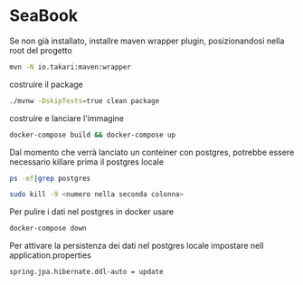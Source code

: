 # SeaBook

Se non già installato, installre maven wrapper plugin, posizionandosi nella root del progetto

```bash
mvn -N io.takari:maven:wrapper
```
costruire il package 
```bash
./mvnw -DskipTests=true clean package	
```
costruire e lanciare l'immagine

```bash 
docker-compose build && docker-compose up 
```

Dal momento che verrà lanciato un conteiner con postgres, potrebbe essere necessario killare prima il postgres locale 

```bash 
ps -ef|grep postgres

sudo kill -9 <numero nella seconda colonna>
```
Per pulire i dati nel postgres in docker usare 

```bash
docker-compose down 
```

Per attivare la persistenza dei dati nel postgres locale impostare nell application.properties
```bash
spring.jpa.hibernate.ddl-auto = update 
```



